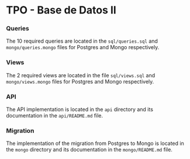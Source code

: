 # TPO - Base de Datos II

### Queries
The 10 required queries are located in the `sql/queries.sql` and `mongo/queries.mongo` files for Postgres and Mongo respectively.

### Views
The 2 required views are located in the file `sql/views.sql` and `mongo/views.mongo` files for Postgres and Mongo respectively.

### API
The API implementation is located in the `api` directory and its documentation in the `api/README.md` file.

### Migration
The implementation of the migration from Postgres to Mongo is located in the `mongo` directory and its documentation in the `mongo/README.md` file.